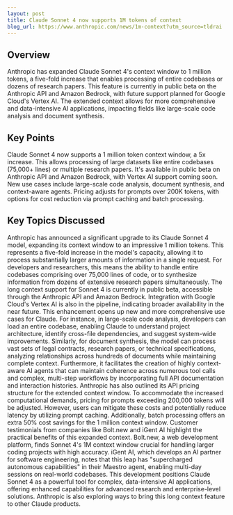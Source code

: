 ```yaml
---
layout: post 
title: Claude Sonnet 4 now supports 1M tokens of context
blog_url: https://www.anthropic.com/news/1m-context?utm_source=tldrai 
---
```


## Overview

Anthropic has expanded Claude Sonnet 4's context window to 1 million tokens, a five-fold increase that enables processing of entire codebases or dozens of research papers. This feature is currently in public beta on the Anthropic API and Amazon Bedrock, with future support planned for Google Cloud's Vertex AI. The extended context allows for more comprehensive and data-intensive AI applications, impacting fields like large-scale code analysis and document synthesis.

## Key Points

Claude Sonnet 4 now supports a 1 million token context window, a 5x increase.
This allows processing of large datasets like entire codebases (75,000+ lines) or multiple research papers.
It's available in public beta on Anthropic API and Amazon Bedrock, with Vertex AI support coming soon.
New use cases include large-scale code analysis, document synthesis, and context-aware agents.
Pricing adjusts for prompts over 200K tokens, with options for cost reduction via prompt caching and batch processing.

## Key Topics Discussed

Anthropic has announced a significant upgrade to its Claude Sonnet 4 model, expanding its context window to an impressive 1 million tokens. This represents a five-fold increase in the model's capacity, allowing it to process substantially larger amounts of information in a single request. For developers and researchers, this means the ability to handle entire codebases comprising over 75,000 lines of code, or to synthesize information from dozens of extensive research papers simultaneously. The long context support for Sonnet 4 is currently in public beta, accessible through the Anthropic API and Amazon Bedrock. Integration with Google Cloud's Vertex AI is also in the pipeline, indicating broader availability in the near future. This enhancement opens up new and more comprehensive use cases for Claude. For instance, in large-scale code analysis, developers can load an entire codebase, enabling Claude to understand project architecture, identify cross-file dependencies, and suggest system-wide improvements. Similarly, for document synthesis, the model can process vast sets of legal contracts, research papers, or technical specifications, analyzing relationships across hundreds of documents while maintaining complete context. Furthermore, it facilitates the creation of highly context-aware AI agents that can maintain coherence across numerous tool calls and complex, multi-step workflows by incorporating full API documentation and interaction histories. Anthropic has also outlined its API pricing structure for the extended context window. To accommodate the increased computational demands, pricing for prompts exceeding 200,000 tokens will be adjusted. However, users can mitigate these costs and potentially reduce latency by utilizing prompt caching. Additionally, batch processing offers an extra 50% cost savings for the 1 million context window. Customer testimonials from companies like Bolt.new and iGent AI highlight the practical benefits of this expanded context. Bolt.new, a web development platform, finds Sonnet 4's 1M context window crucial for handling larger coding projects with high accuracy. iGent AI, which develops an AI partner for software engineering, notes that this leap has "supercharged autonomous capabilities" in their Maestro agent, enabling multi-day sessions on real-world codebases. This development positions Claude Sonnet 4 as a powerful tool for complex, data-intensive AI applications, offering enhanced capabilities for advanced research and enterprise-level solutions. Anthropic is also exploring ways to bring this long context feature to other Claude products.

